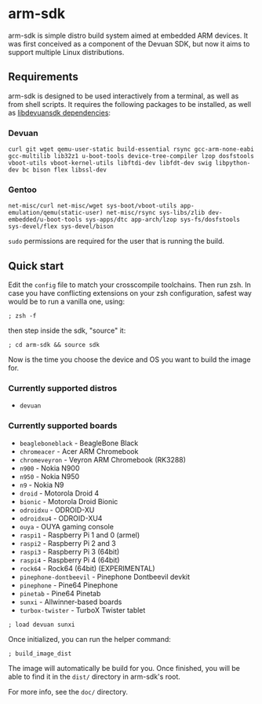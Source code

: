 arm-sdk
=======

arm-sdk is simple distro build system aimed at embedded ARM devices. It was
first conceived as a component of the Devuan SDK, but now it aims to
support multiple Linux distributions.

## Requirements

arm-sdk is designed to be used interactively from a terminal, as well as
from shell scripts. It requires the following packages to be installed, as well
as [libdevuansdk dependencies](https://github.com/parazyd/libdevuansdk/blob/master/README.md#requirements):


### Devuan

```
curl git wget qemu-user-static build-essential rsync gcc-arm-none-eabi gcc-multilib lib32z1 u-boot-tools device-tree-compiler lzop dosfstools vboot-utils vboot-kernel-utils libftdi-dev libfdt-dev swig libpython-dev bc bison flex libssl-dev
```

### Gentoo
```
net-misc/curl net-misc/wget sys-boot/vboot-utils app-emulation/qemu(static-user) net-misc/rsync sys-libs/zlib dev-embedded/u-boot-tools sys-apps/dtc app-arch/lzop sys-fs/dosfstools sys-devel/flex sys-devel/bison
```

`sudo` permissions are required for the user that is running the build.


## Quick start

Edit the `config` file to match your crosscompile toolchains.  Then run
zsh. In case you have conflicting extensions on your zsh configuration,
safest way would be to run a vanilla one, using:

```
; zsh -f
```

then step inside the sdk, "source" it:

```
; cd arm-sdk && source sdk
```

Now is the time you choose the device and OS you want to build the image for.

### Currently supported distros

* `devuan`

### Currently supported boards

* `beagleboneblack` - BeagleBone Black
* `chromeacer` - Acer ARM Chromebook
* `chromeveyron` - Veyron ARM Chromebook (RK3288)
* `n900` - Nokia N900
* `n950` - Nokia N950
* `n9` - Nokia N9
* `droid` - Motorola Droid 4
* `bionic` - Motorola Droid Bionic
* `odroidxu` - ODROID-XU
* `odroidxu4` - ODROID-XU4
* `ouya` - OUYA gaming console
* `raspi1` - Raspberry Pi 1 and 0 (armel)
* `raspi2` - Raspberry Pi 2 and 3
* `raspi3` - Raspberry Pi 3 (64bit)
* `raspi4` - Raspberry Pi 4 (64bit)
* `rock64` - Rock64 (64bit) (EXPERIMENTAL)
* `pinephone-dontbeevil` - Pinephone Dontbeevil devkit
* `pinephone` - Pine64 Pinephone
* `pinetab` - Pine64 Pinetab
* `sunxi` - Allwinner-based boards
* `turbox-twister` - TurboX Twister tablet

```
; load devuan sunxi
```

Once initialized, you can run the helper command:

```
; build_image_dist
```

The image will automatically be build for you. Once finished, you will be
able to find it in the `dist/` directory in arm-sdk's root.

For more info, see the `doc/` directory.
